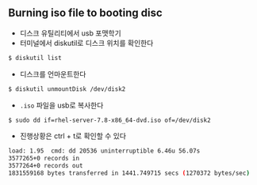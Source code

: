 ## Burning iso file to booting disc

- 디스크 유틸리티에서 usb 포맷학기
- 터미널에서 diskutil로 디스크 위치를 확인한다

```bash
$ diskutil list
```

- 디스크를 언마운트한다

```bash
$ diskutil unmountDisk /dev/disk2
```

- `.iso` 파일을 usb로 복사한다

```bash
$ sudo dd if=rhel-server-7.8-x86_64-dvd.iso of=/dev/disk2
```

- 진행상황은 ctrl + t로 확인할 수 있다

```bash
load: 1.95  cmd: dd 20536 uninterruptible 6.46u 56.07s
3577265+0 records in
3577264+0 records out
1831559168 bytes transferred in 1441.749715 secs (1270372 bytes/sec)
```